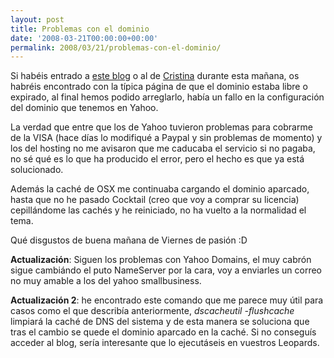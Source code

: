 ```yaml
---
layout: post
title: Problemas con el dominio
date: '2008-03-21T00:00:00+00:00'
permalink: 2008/03/21/problemas-con-el-dominio/
---
```

Si habéis entrado a <a href="http://reistancefutile.com">este blog</a> o al de <a href="http://childrenatyourfeet.com">Cristina</a> durante esta mañana, os habréis encontrado con la típica página de que el dominio estaba libre o expirado, al final hemos podido arreglarlo, había un fallo en la configuración del dominio que tenemos en Yahoo.

La verdad que entre que los de Yahoo tuvieron problemas para cobrarme de la VISA (hace días lo modifiqué a Paypal y sin problemas de momento) y los del hosting no me avisaron que me caducaba el servicio si no pagaba, no sé qué es lo que ha producido el error, pero el hecho es que ya está solucionado.

Además la caché de OSX me continuaba cargando el dominio aparcado, hasta que no he pasado Cocktail (creo que voy a comprar su licencia) cepillándome las cachés y he reiniciado, no ha vuelto a la normalidad el tema.

Qué disgustos de buena mañana de Viernes de pasión :D

<strong>Actualización</strong>: Siguen los problemas con Yahoo Domains, el muy cabrón sigue cambiándo el puto NameServer por la cara, voy a enviarles un correo no muy amable a los del yahoo smallbusiness.

<strong>Actualización 2</strong>: he encontrado este comando que me parece muy útil para casos como el que describía anteriormente, <em>dscacheutil -flushcache</em> limpiará la caché de DNS del sistema y de esta manera se soluciona que tras el cambio se  quede el dominio aparcado en la caché. Si no conseguís acceder al blog, sería interesante que lo ejecutáseis en vuestros Leopards.
